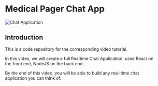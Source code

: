 # Medical Pager Chat App

![Chat Application](https://i.ibb.co/hsvcw4V/image.png)


## Introduction
This is a code repository for the corresponding video tutorial. 

In this video, we will create a full Realtime Chat Application.  used React on the front end, NodeJS on the back end.

By the end of this video, you will be able to build any real-time chat application you can think of.
